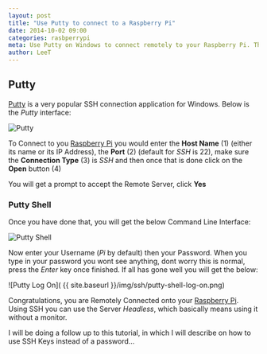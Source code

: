 ```yaml
---
layout: post
title: "Use Putty to connect to a Raspberry Pi"
date: 2014-10-02 09:00
categories: rasbperrypi
meta: Use Putty on Windows to connect remotely to your Raspberry Pi. This is a good method to use if you want to use your Raspberry Pi as a headless server or media center. Use the Command Line/Terminal to add remote updates and new installations on your Raspberry Pi
author: LeeT
---
```


## Putty

[Putty][putty] is a very popular SSH connection application for Windows. Below is the _Putty_ interface:

![Putty]({{site.baseurl}}/img/ssh/putty.png) 

To Connect to you [Raspberry Pi](http://www.raspberrypi.org/) you would enter the **Host Name** (1) (either its name or its IP Address), the **Port** (2) (default for _SSH_ is 22), make sure the **Connection Type** (3) is _SSH_ and then once that is done click on the **Open** button (4)

You will get a prompt to accept the Remote Server, click **Yes**

### Putty Shell

Once you have done that, you will get the below Command Line Interface:

![Putty Shell]({{site.baseurl}}/img/ssh/putty-shell.png)

Now enter your Username (_Pi_ by default) then your Password. When you type in your password you wont see anything, dont worry this is normal, press the _Enter_ key once finished. If all has gone well you will get the below:

![Putty Log On]( {{ site.baseurl }}/img/ssh/putty-shell-log-on.png) 

Congratulations, you are Remotely Connected onto your [Raspberry Pi](http://www.raspberrypi.org/). Using SSH you can use the Server _Headless_, which basically means using it without a monitor.

I will be doing a follow up to this tutorial, in which I will describe on how to use SSH Keys instead of a password...



[git]: http://git-scm.com/
[putty]: http://www.chiark.greenend.org.uk/~sgtatham/putty/download.html